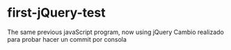 # first-jQuery-test
The same previous javaScript program, now using jQuery
Cambio realizado para probar hacer un commit por consola
